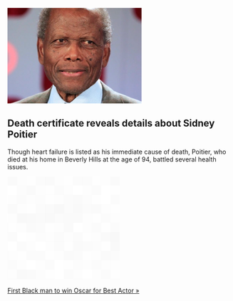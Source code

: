
![Death certificate reveals details about Sidney Poitier](./20220118235843.png)
## Death certificate reveals details about Sidney Poitier

Though heart failure is listed as his immediate cause of death, Poitier, who died at his home in Beverly Hills at the age of 94, battled several health issues.

![pic](../square_bg.png)

[First Black man to win Oscar for Best Actor »](https://www.yahoo.com/entertainment/sidney-poitier-cause-of-death-224748390.html)
